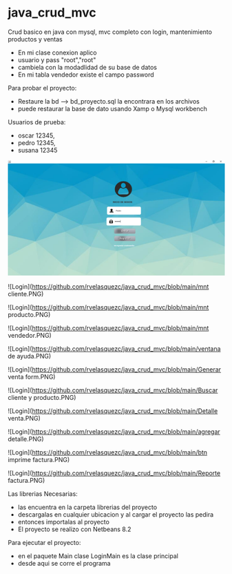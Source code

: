 # java_crud_mvc
Crud basico en java con mysql, mvc completo con login, mantenimiento productos y ventas

- En mi clase conexion aplico 
- usuario y pass "root","root"
- cambiela con la modadlidad de su base de datos
- En mi tabla vendedor existe el campo password

Para probar el proyecto:
- Restaure la bd --> bd_proyecto.sql  la encontrara en los archivos
- puede restaurar la base de dato usando Xamp o Mysql workbench

Usuarios de prueba:
- oscar    12345,
- pedro    12345,
- susana   12345

![Login](https://github.com/rvelasquezc/java_crud_mvc/blob/main/inicio.PNG)

![Login](https://github.com/rvelasquezc/java_crud_mvc/blob/main/mnt cliente.PNG)

![Login](https://github.com/rvelasquezc/java_crud_mvc/blob/main/mnt producto.PNG)

![Login](https://github.com/rvelasquezc/java_crud_mvc/blob/main/mnt vendedor.PNG)

![Login](https://github.com/rvelasquezc/java_crud_mvc/blob/main/ventana de ayuda.PNG)

![Login](https://github.com/rvelasquezc/java_crud_mvc/blob/main/Generar venta form.PNG)

![Login](https://github.com/rvelasquezc/java_crud_mvc/blob/main/Buscar cliente y producto.PNG)

![Login](https://github.com/rvelasquezc/java_crud_mvc/blob/main/Detalle venta.PNG)

![Login](https://github.com/rvelasquezc/java_crud_mvc/blob/main/agregar detalle.PNG)

![Login](https://github.com/rvelasquezc/java_crud_mvc/blob/main/btn imprime factura.PNG)

![Login](https://github.com/rvelasquezc/java_crud_mvc/blob/main/Reporte factura.PNG)

Las librerias Necesarias: 
- las encuentra en la carpeta librerias del proyecto
- descargalas en cualquier ubicacion y al cargar el proyecto las pedira
- entonces importalas al proyecto
- El proyecto se realizo con Netbeans 8.2

Para ejecutar el proyecto:
- en el paquete Main clase LoginMain es la clase principal 
- desde aqui se corre el programa
